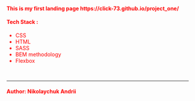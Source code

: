 <main style="margin-left: 20px; color: red;" >
<h4>This is my first landing page https://click-73.github.io/project_one/</h4>

<h4>Tech Stack :</h4> 
<ul>
    <li>CSS</li>
    <li>HTML </li>
    <li> SASS </li>
    <li> BEM methodology</li>
    <li> Flexbox </li>
 </ul>

 </br>
 <hr>

 <h4> Author: Nikolaychuk Andrii </h4>
 </main>
